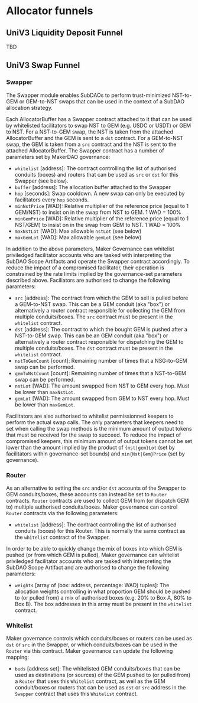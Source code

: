 # Allocator funnels

## UniV3 Liquidity Deposit Funnel

TBD

## UniV3 Swap Funnel

### Swapper

The Swapper module enables SubDAOs to perform trust-minimized NST-to-GEM or GEM-to-NST swaps that can be used in the context of a SubDAO allocation strategy.

Each AllocatorBuffer has a Swapper contract attached to it that can be used by whitelisted facilitators to swap NST to GEM (e.g. USDC or USDT) or GEM to NST. For a NST-to-GEM swap, the NST is taken from the attached AllocatorBuffer and the GEM is sent to a `dst` contract. For a GEM-to-NST swap, the GEM is taken from a `src` contract and the NST is sent to the attached AllocatorBuffer. The Swapper contract has a number of parameters set by MakerDAO governance:

- `whitelist` [address]: The contract controlling the list of authorised conduits (boxes) and routers that can be used as `src` or `dst` for this Swapper (see below).
- `buffer` [address]: The allocation buffer attached to the Swapper
- `hop` [seconds]: Swap cooldown. A new swap can only be executed by facilitators every `hop` seconds.
- `minNstPrice` [WAD]: Relative multiplier of the reference price (equal to 1 GEM/NST) to insist on in the swap from NST to GEM. 1 WAD = 100%
- `minGemPrice` [WAD]: Relative multiplier of the reference price (equal to 1 NST/GEM) to insist on in the swap from GEM to NST. 1 WAD = 100%
- `maxNstLot` [WAD]: Max allowable `nstLot` (see below)
- `maxGemLot` [WAD]: Max allowable `gemLot` (see below)

In addition to the above parameters, Maker Governance can whitelist priviledged facilitator accounts who are tasked with interpreting the SubDAO Scope Artifacts and operate the Swapper contract accordingly. To reduce the impact of a compromised facilitator, their operation is constrained by the rate limits implied by the governance-set parameters described above. Faciliators are authorised to change the following parameters:

- `src` [address]: The contract from which the GEM to sell is pulled before a GEM-to-NST swap. This can be a GEM conduit (aka "box") or alternatively a router contract responsible for collecting the GEM from multiple conduits/boxes. The `src` contract must be present in the `whitelist` contract.
- `dst` [address]: The contract to which the bought GEM is pushed after a NST-to-GEM swap. This can be an GEM conduit (aka "box") or alternatively a router contract responsible for dispatching the GEM to multiple conduits/boxes. The `dst` contract must be present in the `whitelist` contract.
- `nstToGemCount` [count]: Remaining number of times that a NSG-to-GEM swap can be performed.
- `gemToNstCount` [count]: Remaining number of times that a NST-to-GEM swap can be performed.
- `nstLot` [WAD]: The amount swapped from NST to GEM every hop. Must be lower than `maxNstLot`.
- `gemLot` [WAD]: The amount swapped from GEM to NST every hop. Must be lower than `maxGemLot`.

Facilitators are also authorised to whitelist permissionned keepers to perform the actual swap calls. The only parameters that keepers need to set when calling the swap methods is the minimum amount of output tokens that must be received for the swap to succeed. To reduce the impact of compromised keepers, this minimum amount of output tokens cannot be set lower than the amount implied by the product of `{nst|gem}Lot` (set by facilitators within governance-set bounds) and `min{Nst|Gem}Price` (set by governance).

### Router

As an alternative to setting the `src` and/or `dst` accounts of the Swapper to GEM conduits/boxes, these accounts can instead be set to `Router` contracts. `Router` contracts are used to collect GEM from (or dispatch GEM to) multiple authorised conduits/boxes. Maker governance can control `Router` contracts via the following parameters:

- `whitelist` [address]: The contract controlling the list of authorised conduits (boxes) for this Router. This is normally the same contract as the `whitelist` contract of the Swapper.

In order to be able to quickly change the mix of boxes into which GEM is pushed (or from which GEM is pulled), Maker governance can whitelist priviledged facilitator accounts who are tasked with interpreting the SubDAO Scope Artifact and are authorised to change the following parameters:

- `weights` [array of (box: address, percentage: WAD) tuples]: The allocation weights controlling in what proportion GEM should be pushed to (or pulled from) a mix of authorised boxes (e.g. 20% to Box A, 80% to Box B). The box addresses in this array must be present in the `whitelist` contract.

### Whitelist

Maker governance controls which conduits/boxes or routers can be used as `dst` or `src` in the Swapper, or which conduits/boxes can be used in the `Router` via this contract. Maker governance can update the following mapping:

- `buds` [address set]: The whitelisted GEM conduits/boxes that can be used as destinations (or sources) of the GEM pushed to (or pulled from) a `Router` that uses this `Whitelist` contract, as well as the GEM conduit/boxes or routers that can be used as `dst` or `src` address in the `Swapper` contract that uses this `Whitelist` contract.
